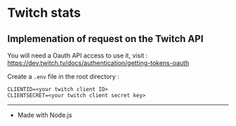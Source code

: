 # Twitch stats

## Implemenation of request on the Twitch API 

You will need a Oauth API access to use it, visit : https://dev.twitch.tv/docs/authentication/getting-tokens-oauth

Create a ```.env``` file in the root directory :
```
CLIENTID=<your twitch client ID>
CLIENTSECRET=<your twitch client secret key>
```

---
* Made with Node.js